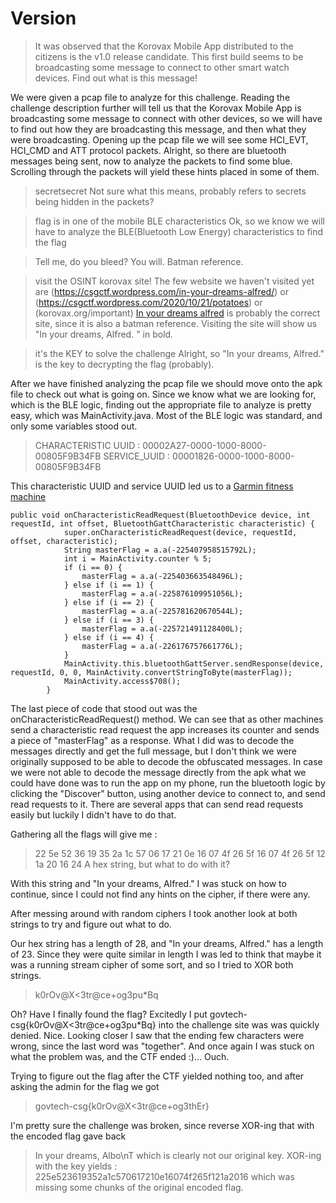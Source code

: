 # Version

> It was observed that the Korovax Mobile App distributed to the citizens is the v1.0 release candidate. This first build seems to be broadcasting some message to connect to other smart watch devices. Find out what is this message!

We were given a pcap file to analyze for this challenge. Reading the challenge description further will tell us that the Korovax Mobile App is broadcasting some message to connect with other devices, so we will have to find out how they are broadcasting this message, and then what they were broadcasting.
Opening up the pcap file we will see some HCI_EVT, HCI_CMD and ATT protocol packets. Alright, so there are bluetooth messages being sent, now to analyze the packets to find some blue.
Scrolling through the packets will yield these hints placed in some of them.

> secretsecret
Not sure what this means, probably refers to secrets being hidden in the packets?

> flag is in one of the mobile BLE characteristics
Ok, so we know we will have to analyze the BLE(Bluetooth Low Energy) characteristics to find the flag

> Tell me, do you bleed? You will.
Batman reference.

> visit the OSINT korovax site!
The few website we haven't visited yet are (https://csgctf.wordpress.com/in-your-dreams-alfred/) or (https://csgctf.wordpress.com/2020/10/21/potatoes) or (korovax.org/important)
[In your dreams alfred](https://csgctf.wordpress.com/in-your-dreams-alfred/) is probably the correct site, since it is also a batman reference. Visiting the site will show us "In your dreams, Alfred.
" in bold.

> it's the KEY to solve the challenge
Alright, so "In your dreams, Alfred." is the key to decrypting the flag (probably).

After we have finished analyzing the pcap file we should move onto the apk file to check out what is going on. Since we know what we are looking for, which is the BLE logic, finding out the appropriate file to analyze is pretty easy, which was MainActivity.java.
Most of the BLE logic was standard, and only some variables stood out. 

> CHARACTERISTIC UUID : 00002A27-0000-1000-8000-00805F9B34FB
> SERVICE_UUID : 00001826-0000-1000-8000-00805F9B34FB

This characteristic UUID and service UUID led us to a [Garmin fitness machine](https://forums.garmin.com/developer/connect-iq/f/app-ideas/206704/developing-a-ciq-ble-client-for-treadmill-and-fitness-equipment)

```
public void onCharacteristicReadRequest(BluetoothDevice device, int requestId, int offset, BluetoothGattCharacteristic characteristic) {
            super.onCharacteristicReadRequest(device, requestId, offset, characteristic);
            String masterFlag = a.a(-225407958515792L);
            int i = MainActivity.counter % 5;
            if (i == 0) {
                masterFlag = a.a(-225403663548496L);
            } else if (i == 1) {
                masterFlag = a.a(-225876109951056L);
            } else if (i == 2) {
                masterFlag = a.a(-225781620670544L);
            } else if (i == 3) {
                masterFlag = a.a(-225721491128400L);
            } else if (i == 4) {
                masterFlag = a.a(-226176757661776L);
            }
            MainActivity.this.bluetoothGattServer.sendResponse(device, requestId, 0, 0, MainActivity.convertStringToByte(masterFlag));
            MainActivity.access$708();
        }
```

The last piece of code that stood out was the onCharacteristicReadRequest() method. We can see that as other machines send a characteristic read request the app increases its counter and sends a piece of "masterFlag" as a response. What I did was to decode the messages directly and get the full message, but I don't think we were originally supposed to be able to decode the obfuscated messages.
In case we were not able to decode the message directly from the apk what we could have done was to run the app on my phone, run the bluetooth logic by clicking the "Discover" button, using another device to connect to, and send read requests to it. There are several apps that can send read requests easily but luckily I didn't have to do that.

Gathering all the flags will give me : 
> 22 5e 52 36 19 35 2a 1c 57 06 17 21 0e 16 07 4f 26 5f 16 07 4f 26 5f 12 1a 20 16 24
A hex string, but what to do with it?

With this string and "In your dreams, Alfred." I was stuck on how to continue, since I could not find any hints on the cipher, if there were any.

After messing around with random ciphers I took another look at both strings to try and figure out what to do.

Our hex string has a length of 28, and "In your dreams, Alfred." has a length of 23. Since they were quite similar in length I was led to think that maybe it was a running stream cipher of some sort, and so I tried to XOR both strings.

> k0rOv@X<3tr@ce+og3pu*Bq

Oh? Have I finally found the flag? Excitedly I put govtech-csg{k0rOv@X<3tr@ce+og3pu*Bq} into the challenge site was was quickly denied. Nice.
Looking closer I saw that the ending few characters were wrong, since the last word was "together".
And once again I was stuck on what the problem was, and the CTF ended :)... Ouch.

Trying to figure out the flag after the CTF yielded nothing too, and after asking the admin for the flag we got
> govtech-csg{k0rOv@X<3tr@ce+og3thEr}

I'm pretty sure the challenge was broken, since reverse XOR-ing that with the encoded flag gave back
> In your dreams, Albo\nT
which is clearly not our original key.
XOR-ing with the key yields : 
> 225e523619352a1c570617210e16074f265f121a2016
which was missing some chunks of the original encoded flag.

